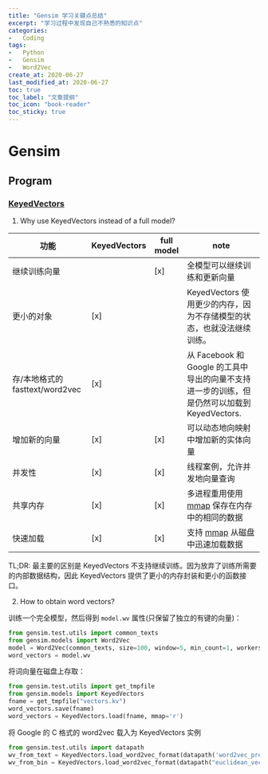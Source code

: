 ```yaml
---
title: "Gensim 学习关键点总结"
excerpt: "学习过程中发现自己不熟悉的知识点"
categories:
-   Coding
tags:
-   Python
-   Gensim
-   Word2Vec
create_at: 2020-06-27
last_modified_at: 2020-06-27
toc: true
toc_label: "文章提纲"
toc_icon: "book-reader"
toc_sticky: true
---
```


# Gensim

## Program

### [KeyedVectors](https://radimrehurek.com/gensim/models/keyedvectors.html#why-use-keyedvectors-instead-of-a-full-model)

1.  Why use KeyedVectors instead of a full model?

| 功能                           | KeyedVectors | full model | note                                                         |
| ------------------------------ | ------------ | ---------- | ------------------------------------------------------------ |
| 继续训练向量                   |              | [x]        | 全模型可以继续训练和更新向量                                 |
| 更小的对象                     | [x]          |            | KeyedVectors 使用更少的内存，因为不存储模型的状态，也就没法继续训练。 |
| 存/本地格式的fasttext/word2vec | [x]          |            | 从 Facebook 和 Google 的工具中导出的向量不支持进一步的训练，但是仍然可以加载到 KeyedVectors. |
| 增加新的向量                   | [x]          | [x]        | 可以动态地向映射中增加新的实体向量                           |
| 并发性                         | [x]          | [x]        | 线程案例，允许并发地向量查询                                 |
| 共享内存                       | [x]          | [x]        | 多进程重用使用 [mmap](https://en.wikipedia.org/wiki/Mmap) 保存在内存中的相同的数据 |
| 快速加载                       | [x]          | [x]        | 支持 [mmap](https://en.wikipedia.org/wiki/Mmap) 从磁盘中迅速加载数据 |

TL;DR: 最主要的区别是 KeyedVectors 不支持继续训练。因为放弃了训练所需要的内部数据结构，因此 KeyedVectors 提供了更小的内存封装和更小的函数接口。

2.  How to obtain word vectors?

训练一个完全模型，然后得到 `model.wv` 属性(只保留了独立的有键的向量)：

```python
from gensim.test.utils import common_texts
from gensim.models import Word2Vec
model = Word2Vec(common_texts, size=100, window=5, min_count=1, workers=4)
word_vectors = model.wv
```

将词向量在磁盘上存取：

```python
from gensim.test.utils import get_tmpfile
from gensim.models import KeyedVectors
fname = get_tmpfile("vectors.kv")
word_vectors.save(fname)
word_vectors = KeyedVectors.load(fname, mmap='r')
```

将 Google 的 C 格式的 word2vec 载入为 KeyedVectors 实例

```python
from gensim.test.utils import datapath
wv_from_text = KeyedVectors.load_word2vec_format(datapath('word2vec_pre_kv_c'), binary=False)  # C text format
wv_from_bin = KeyedVectors.load_word2vec_format(datapath("euclidean_vectors.bin"), binary=True)  # C bin format
```
